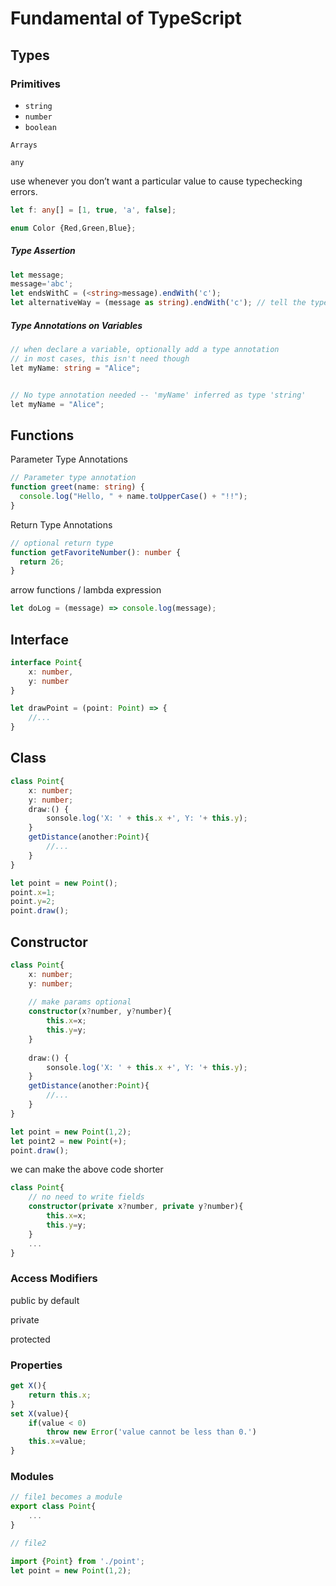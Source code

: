 

# Fundamental of TypeScript

## Types

### Primitives

- `string`
- `number`
- `boolean`

`Arrays`

`any`

use whenever you don’t want a particular value to cause typechecking errors.

```typescript
let f: any[] = [1, true, 'a', false];

enum Color {Red,Green,Blue};
```

##### Type Assertion

```typescript
let message;
message='abc';
let endsWithC = (<string>message).endWith('c');
let alternativeWay = (message as string).endWith('c'); // tell the typescript complier so we can access intellisense

```



##### Type Annotations on Variables

```c#
// when declare a variable, optionally add a type annotation
// in most cases, this isn't need though
let myName: string = "Alice"; 


// No type annotation needed -- 'myName' inferred as type 'string'
let myName = "Alice";
```



## Functions

Parameter Type Annotations

```typescript
// Parameter type annotation
function greet(name: string) {
  console.log("Hello, " + name.toUpperCase() + "!!");
}
```

Return Type Annotations

```typescript
// optional return type
function getFavoriteNumber(): number {
  return 26;
}
```

arrow functions / lambda expression

```typescript
let doLog = (message) => console.log(message);
```



## Interface

```typescript
interface Point{
    x: number,
    y: number
}

let drawPoint = (point: Point) => {
    //...
}
```



## Class

```typescript
class Point{
    x: number;
    y: number;
    draw:() {
    	sonsole.log('X: ' + this.x +', Y: '+ this.y);
    }
	getDistance(another:Point){
        //...
    }
}

let point = new Point();
point.x=1;
point.y=2;
point.draw();
```



## Constructor

```typescript
class Point{
    x: number;
    y: number;
    
    // make params optional
    constructor(x?number, y?number){
        this.x=x;
        this.y=y;
    }
    
    draw:() {
    	sonsole.log('X: ' + this.x +', Y: '+ this.y);
    }
	getDistance(another:Point){
        //...
    }
}

let point = new Point(1,2);
let point2 = new Point(+);
point.draw();
```

we can make the above code shorter

```typescript
class Point{
    // no need to write fields
    constructor(private x?number, private y?number){
        this.x=x;
        this.y=y;
    }
    ...
}
```



### Access Modifiers

public by default

private 

protected 



### Properties

```typescript
get X(){
	return this.x;
}
set X(value){
    if(value < 0) 
        throw new Error('value cannot be less than 0.')
    this.x=value;
}
```



### Modules

```typescript
// file1 becomes a module
export class Point{
    ...
}

// file2 

import {Point} from './point';
let point = new Point(1,2);
```



